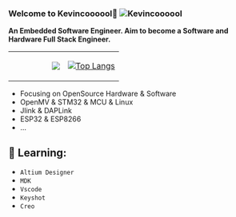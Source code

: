 
### Welcome to Kevincoooool👋  <img src="https://komarev.com/ghpvc/?username=Kevincoooool" alt="Kevincoooool" />  
**An Embedded Software Engineer. Aim to become a Software and Hardware Full Stack Engineer.**

<table>
<tr>
<td style = "width: 50%;">
<img align="right" src="https://github-readme-stats.vercel.app/api?username=Kevincoooool&show_icons=true&icon_color=CE1D2D&text_color=718096&bg_color=ffffff&hide_title=true" />  

</td>
<td style = "width: 50%;">

[![Top Langs](https://github-readme-stats.vercel.app/api/top-langs/?username=Kevincoooool&count_private=true&include_all_commits=true&hide_border=true&layout=compact)](http://apex.linn.top/)

</td>

</table>  

* Focusing on OpenSource Hardware & Software
* OpenMV & STM32 & MCU & Linux
* Jlink & DAPLink
* ESP32 & ESP8266
* ...
## :seedling: Learning:

- `Altium Designer`
- `MDK`
- `Vscode`
- `Keyshot`
- `Creo`
